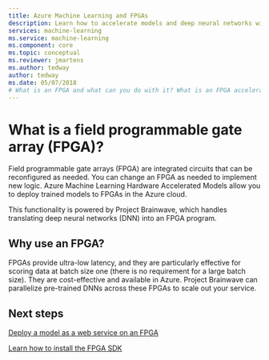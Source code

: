 ```yaml
---
title: Azure Machine Learning and FPGAs
description: Learn how to accelerate models and deep neural networks with FPGAs. 
services: machine-learning
ms.service: machine-learning
ms.component: core
ms.topic: conceptual
ms.reviewer: jmartens
ms.author: tedway
author: tedway
ms.date: 05/07/2018
# What is an FPGA and what can you do with it? What is an FPGA accelerator? What is it used for and how can you use it? Supported model types. Less expensive to score on FPGA than GPU and faster than GPU.
---
```


# What is a field programmable gate array (FPGA)?

Field programmable gate arrays (FPGA) are integrated circuits that can be reconfigured as needed. You can change an FPGA as needed to implement new logic. Azure Machine Learning Hardware Accelerated Models allow you to deploy trained models to FPGAs in the Azure cloud.

This functionality is powered by Project Brainwave, which handles translating deep neural networks (DNN) into an FPGA program. 

## Why use an FPGA?

FPGAs provide ultra-low latency, and they are particularly effective for scoring data at batch size one (there is no requirement for a large batch size).  They are cost-effective and available in Azure.  Project Brainwave can parallelize pre-trained DNNs across these FPGAs to scale out your service.

## Next steps

[Deploy a model as a web service on an FPGA](how-to-deploy-fpga-web-service.md)

[Learn how to install the FPGA SDK](reference-fpga-package-overview.md)